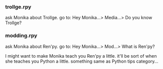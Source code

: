 ### trollge.rpy
 ask Monika about Trollge. go to: Hey Monika...> Media...> Do you know Trollge?
### modding.rpy
 ask Monika about Ren'py. go to: Hey Monika...> Mod...> What is Ren'py?

I might want to make Monika teach you Ren'py a little. it'll be sort of when she teaches you Python a little. something same as Python tips category...
